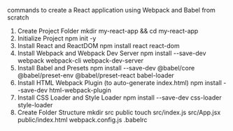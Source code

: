 commands to create a React application using Webpack and Babel from scratch

 1. Create Project Folder
    mkdir my-react-app && cd my-react-app
 2. Initialize Project
    npm init -y
3. Install React and ReactDOM
   npm install react react-dom
4. Install Webpack and Webpack Dev Server
   npm install --save-dev webpack webpack-cli webpack-dev-server
5. Install Babel and Presets
   npm install --save-dev @babel/core @babel/preset-env @babel/preset-react babel-loader
6. Install HTML Webpack Plugin (to auto-generate index.html)
   npm install --save-dev html-webpack-plugin
7. Install CSS Loader and Style Loader
  npm install --save-dev css-loader style-loader
9. Create Folder Structure
  mkdir src public
 touch src/index.js src/App.jsx public/index.html webpack.config.js .babelrc
